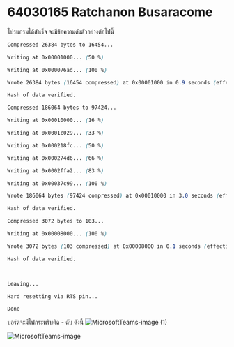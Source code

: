 # 64030165 Ratchanon Busaracome
โปรแกรมได้สำเร็จ จะมีข้อความดังตัวอย่างต่อไปนี้
```css
Compressed 26384 bytes to 16454...

Writing at 0x00001000... (50 %)

Writing at 0x000076ad... (100 %)

Wrote 26384 bytes (16454 compressed) at 0x00001000 in 0.9 seconds (effective 231.2 kbit/s)...

Hash of data verified.

Compressed 186064 bytes to 97424...

Writing at 0x00010000... (16 %)

Writing at 0x0001c029... (33 %)

Writing at 0x000218fc... (50 %)

Writing at 0x000274d6... (66 %)

Writing at 0x0002ffa2... (83 %)

Writing at 0x00037c99... (100 %)

Wrote 186064 bytes (97424 compressed) at 0x00010000 in 3.0 seconds (effective 501.5 kbit/s)...

Hash of data verified.

Compressed 3072 bytes to 103...

Writing at 0x00008000... (100 %)

Wrote 3072 bytes (103 compressed) at 0x00008000 in 0.1 seconds (effective 303.9 kbit/s)...

Hash of data verified.



Leaving...

Hard resetting via RTS pin...

Done
```

บอร์ดจะมีไฟกระพริบติด - ดับ ดังนี้
![MicrosoftTeams-image (1)](https://github.com/RatchanonBusaracome/Special-Topics-Computer-2023-LabSheet-01/assets/115066405/61de82b3-21ba-4d8b-8a9f-4bb1b764f8a1)


![MicrosoftTeams-image](https://github.com/RatchanonBusaracome/Special-Topics-Computer-2023-LabSheet-01/assets/115066405/d1a4c503-19bd-4f08-af09-06d7ce71a1d9)

